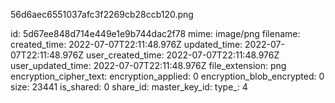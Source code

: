 56d6aec6551037afc3f2269cb28ccb120.png

id: 5d67ee848d714e449e1e9b744dac2f78
mime: image/png
filename: 
created_time: 2022-07-07T22:11:48.976Z
updated_time: 2022-07-07T22:11:48.976Z
user_created_time: 2022-07-07T22:11:48.976Z
user_updated_time: 2022-07-07T22:11:48.976Z
file_extension: png
encryption_cipher_text: 
encryption_applied: 0
encryption_blob_encrypted: 0
size: 23441
is_shared: 0
share_id: 
master_key_id: 
type_: 4
